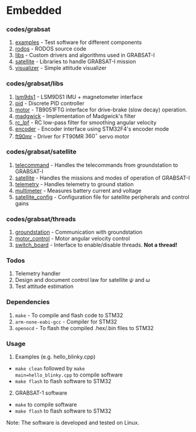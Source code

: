 # Embedded

### codes/grabsat
1. [examples](codes/grabsat/examples) - Test software for different components
2. [rodos](codes/grabsat/rodos) - RODOS source code
3. [libs](codes/grabsat/libs) - Custom drivers and algorithms used in GRABSAT-I
4. [satellite](codes/visualizer) - Libraries to handle GRABSAT-I mission
5. [visualizer](codes/visualizer) - Simple attitude visualizer

### codes/grabsat/libs
1. [lsm9ds1](/codes/grabsat/libs/lsm9ds1) - LSM9DS1 IMU + magnetometer interface
2. [pid](/codes/grabsat/libs/pid) - Discrete PID controller
3. [motor](/codes/grabsat/libs/motor) - TB9051FTG interface for drive-brake (slow decay) operation.
4. [madgwick](/codes/grabsat/libs/madgwick/) - Implementation of Madgwick's filter
5. [rc_lpf](/codes/grabsat/libs/rc_lpf/) - RC low-pass filter for smoothing angular velocity
6. [encoder](/codes/grabsat/libs/encoder/) - Encoder interface using STM32F4's encoder mode
7. [ft90mr](/codes/grabsat/libs/ft90mr/) - Driver for FT90MR $360^{\circ}$ servo motor

### codes/grabsat/satellite
1. [telecommand](/codes/grabsat/satellite/telecommand.h) - Handles the telecommands from groundstation to GRABSAT-I
2. [satellite](/codes/grabsat/satellite/satellite.h) - Handles the missions and modes of operation of GRABSAT-I
3. [telemetry](/codes/grabsat/satellite/telemetry.h) - Handles telemetry to ground station
4. [multimeter](/codes/grabsat/satellite/multimeter.h) - Measures battery current and voltage
5. [satellite_config](/codes/grabsat/satellite/satellite_config.h) - Configuration file for satellite peripherals and control gains

### codes/grabsat/threads
1. [groundstation](/codes/grabsat/threads/groundstation.h) - Communication with groundstation
2. [motor_control](/codes/grabsat/threads/motor_control.h) - Motor angular velocity control
3. [switch_board](/codes/grabsat/threads/switch_board.h) - Interface to enable/disable threads. **Not a thread!**

### Todos
1. Telemetry handler
2. Design and document control law for satellite $\psi$ and $\omega$
3. Test attitude estimation

### Dependencies
1. <code>make</code> - To compile and flash code to STM32
2. <code>arm-none-eabi-gcc</code> - Compiler for STM32
2. <code>openocd</code> - To flash the compiled .hex/.bin files to STM32

### Usage
1. Examples (e.g. hello_blinky.cpp)
  - <code>make clean</code> followed by <code>make main=hello_blinky.cpp</code> to compile software
  - <code>make flash</code> to flash software to STM32

2. GRABSAT-1 software
  - <code>make</code> to compile software
  - <code>make flash</code> to flash software to STM32

Note: The software is developed and tested on Linux.

